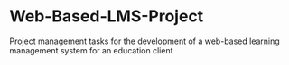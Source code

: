 # Web-Based-LMS-Project
Project management tasks for the development of a web-based learning management system for an education client
